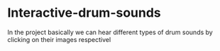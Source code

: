 # Interactive-drum-sounds
In the project basically we can hear different types of drum sounds by clicking on their images respectivel

